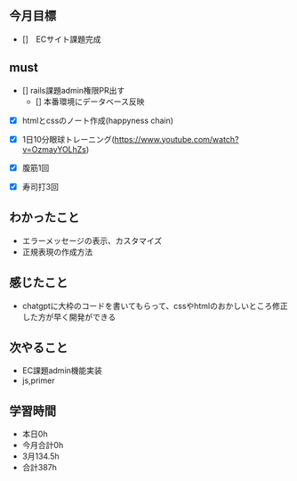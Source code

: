 
## 今月目標
- []　ECサイト課題完成 


## must
- [] rails課題admin権限PR出す
  - [] 本番環境にデータベース反映 
  
- [x] htmlとcssのノート作成(happyness chain)
  
- [x] 1日10分眼球トレーニング(https://www.youtube.com/watch?v=OzmayYOLhZs)
- [x] 腹筋1回
- [x] 寿司打3回

## わかったこと
- エラーメッセージの表示、カスタマイズ
- 正規表現の作成方法


## 感じたこと
- chatgptに大枠のコードを書いてもらって、cssやhtmlのおかしいところ修正した方が早く開発ができる
  


  

## 次やること
  - EC課題admin機能実装
  - js,primer

  

 

## 学習時間
  - 本日0h
  - 今月合計0h
  - 3月134.5h
  - 合計387h
